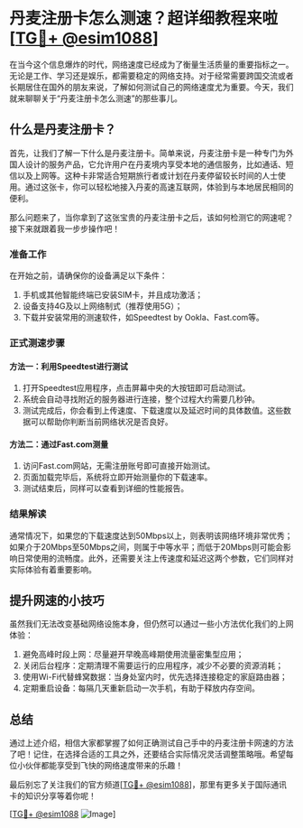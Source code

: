 # 丹麦注册卡怎么测速？超详细教程来啦[[TG💪+ @esim1088](https://t.me/s/esim1088)]

在当今这个信息爆炸的时代，网络速度已经成为了衡量生活质量的重要指标之一。无论是工作、学习还是娱乐，都需要稳定的网络支持。对于经常需要跨国交流或者长期居住在国外的朋友来说，了解如何测试自己的网络速度尤为重要。今天，我们就来聊聊关于“丹麦注册卡怎么测速”的那些事儿。

## 什么是丹麦注册卡？

首先，让我们了解一下什么是丹麦注册卡。简单来说，丹麦注册卡是一种专门为外国人设计的服务产品，它允许用户在丹麦境内享受本地的通信服务，比如通话、短信以及上网等。这种卡非常适合短期旅行者或计划在丹麦停留较长时间的人士使用。通过这张卡，你可以轻松地接入丹麦的高速互联网，体验到与本地居民相同的便利。

那么问题来了，当你拿到了这张宝贵的丹麦注册卡之后，该如何检测它的网速呢？接下来就跟着我一步步操作吧！

### 准备工作

在开始之前，请确保你的设备满足以下条件：
1. 手机或其他智能终端已安装SIM卡，并且成功激活；
2. 设备支持4G及以上网络制式（推荐使用5G）；
3. 下载并安装常用的测速软件，如Speedtest by Ookla、Fast.com等。

### 正式测速步骤

#### 方法一：利用Speedtest进行测试

1. 打开Speedtest应用程序，点击屏幕中央的大按钮即可启动测试。
2. 系统会自动寻找附近的服务器进行连接，整个过程大约需要几秒钟。
3. 测试完成后，你会看到上传速度、下载速度以及延迟时间的具体数值。这些数据可以帮助你判断当前网络状况是否良好。

#### 方法二：通过Fast.com测量

1. 访问Fast.com网站，无需注册账号即可直接开始测试。
2. 页面加载完毕后，系统将立即开始测量你的下载速率。
3. 测试结束后，同样可以查看到详细的性能报告。

### 结果解读

通常情况下，如果您的下载速度达到50Mbps以上，则表明该网络环境非常优秀；如果介于20Mbps至50Mbps之间，则属于中等水平；而低于20Mbps则可能会影响日常使用的流畅度。此外，还需要关注上传速度和延迟这两个参数，它们同样对实际体验有着重要影响。

## 提升网速的小技巧

虽然我们无法改变基础网络设施本身，但仍然可以通过一些小方法优化我们的上网体验：

1. 避免高峰时段上网：尽量避开早晚高峰期使用流量密集型应用；
2. 关闭后台程序：定期清理不需要运行的应用程序，减少不必要的资源消耗；
3. 使用Wi-Fi代替蜂窝数据：当身处室内时，优先选择连接稳定的家庭路由器；
4. 定期重启设备：每隔几天重新启动一次手机，有助于释放内存空间。

## 总结

通过上述介绍，相信大家都掌握了如何正确测试自己手中的丹麦注册卡网速的方法了吧！记住，在选择合适的工具之外，还要结合实际情况灵活调整策略哦。希望每位小伙伴都能享受到飞快的网络速度带来的乐趣！

最后别忘了关注我们的官方频道[[TG💪+ @esim1088](https://t.me/s/esim1088)]，那里有更多关于国际通讯卡的知识分享等着你呢！

[[TG💪+ @esim1088](https://t.me/s/esim1088) ![Image](https://i.postimg.cc/4NQfJmqS/Snipaste-2025-05-13-00-14-12.png)]